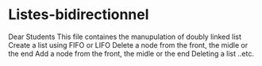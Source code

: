# Listes-bidirectionnel
Dear Students 
This file containes the manupulation of doubly linked list
Create a list using FIFO or LIFO 
Delete a node from the front, the midle or the end
Add a node from the front, the midle or the end
Deleting a list ..etc.
